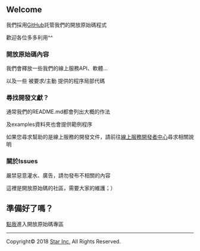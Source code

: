 ##  Welcome

我們採用[GitHub](https://github.com/)託管我們的開放原始碼程式

歡迎各位多多利用^^

### 開放原始碼內容

我們會釋放一些我們的線上服務API、軟體...

以及一些 被要求/主動 提供的程序局部代碼

### 尋找開發文獻？

通常我們的README.md都會列出大概的作法

及examples資料夾也會提供範例程序

如果您尋求幫助的是線上服務的開發文件，請前往[線上服務開發者中心](https://developer.starinc.xyz/)尋求相關說明

### 關於Issues

嚴禁惡意灌水、廣告，請勿發布不相關的內容

這裡是開放原始碼的社區，需要大家的維護；）

## 準備好了嗎？

[點我](https://github.com/star-inc/)進入開放原始碼專區

----
Copyright© 2018 [Star Inc.](https://starinc.xyz) All Rights Reserved.
